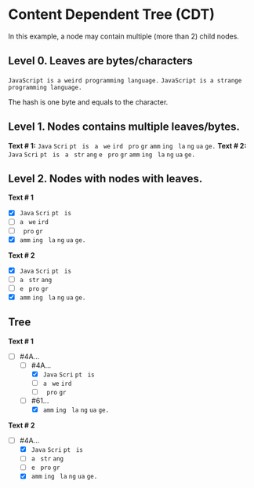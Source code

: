 # Content Dependent Tree (CDT)

In this example, a node may contain multiple (more than 2) child nodes.

## Level 0. Leaves are bytes/characters

`JavaScript is a weird programming language.`
`JavaScript is a strange programming language.`

The hash is one byte and equals to the character.

## Level 1. Nodes contains multiple leaves/bytes.

**Text # 1:** `Java` `Scri` `pt ` `is ` `a ` `we` `ird` ` pro` `gr` `amm` `ing` ` la` `ng` `ua` `ge.`
**Text # 2:** `Java` `Scri` `pt ` `is ` `a ` `str` `ang` `e ` `pro` `gr` `amm` `ing` ` la` `ng` `ua` `ge.`

## Level 2. Nodes with nodes with leaves.

**Text # 1**

- [X] `Java` `Scri` `pt ` `is `
- [ ] `a ` `we` `ird`
- [ ] ` pro` `gr`
- [X] `amm` `ing` ` la` `ng` `ua` `ge.`

**Text # 2**

- [X] `Java` `Scri` `pt ` `is `
- [ ] `a ` `str` `ang`
- [ ] `e ` `pro` `gr`
- [X] `amm` `ing` ` la` `ng` `ua` `ge.`

## Tree

**Text # 1**

- [ ] #4A...
  - [ ] #4A...
    - [X] `Java` `Scri` `pt ` `is `
    - [ ] `a ` `we` `ird`
    - [ ] ` pro` `gr`
  - [ ] #61...
    - [X] `amm` `ing` ` la` `ng` `ua` `ge.`

**Text # 2**

- [ ] #4A...
  - [X] `Java` `Scri` `pt ` `is `
  - [ ] `a ` `str` `ang`
  - [ ] `e ` `pro` `gr`
  - [X] `amm` `ing` ` la` `ng` `ua` `ge.`
